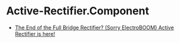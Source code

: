 # Active-Rectifier.Component
- [The End of the Full Bridge Rectifier? (Sorry ElectroBOOM) Active Rectifier is here!](https://youtu.be/S0j4xOuRzD4)

